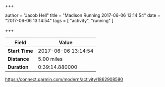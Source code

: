 +++

author = "Jacob Hell"
title = "Madison Running 2017-06-06 13:14:54"
date = "2017-06-06 13:14:54"
tags = [
    "activity", "running"
]

+++

<!--more-->

|Field  |Value  |
|--- | --- |
|**Start Time**|2017-06-06 13:14:54|
|**Distance**|5.00 miles|
|**Duration**|0:39:14.880000|

https://connect.garmin.com/modern/activity/1862908580